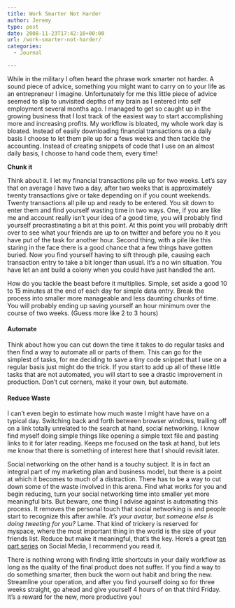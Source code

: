 ```yaml
---
title: Work Smarter Not Harder
author: Jeremy
type: post
date: 2008-11-23T17:42:10+00:00
url: /work-smarter-not-harder/
categories:
  - Journal

---
```

While in the military I often heard the phrase work smarter not harder. A sound piece of advice, something you might want to carry on to your life as an entrepreneur I imagine. Unfortunately for me this little piece of advice seemed to slip to unvisited depths of my brain as I entered into self employment several months ago. I managed to get so caught up in the growing business that I lost track of the easiest way to start accomplishing more and increasing profits. My workflow is bloated, my whole work day is bloated.<!--more--> Instead of easily downloading financial transactions on a daily basis I choose to let them pile up for a fews weeks and then tackle the accounting. Instead of creating snippets of code that I use on an almost daily basis, I choose to hand code them, every time!

**Chunk it**

Think about it. I let my financial transactions pile up for two weeks. Let&#8217;s say that on average I have two a day, after two weeks that is approximately twenty transactions give or take depending on if you count weekends. Twenty transactions all pile up and ready to be entered. You sit down to enter them and find yourself wasting time in two ways. One, if you are like me and account really isn&#8217;t your idea of a good time, you will probably find yourself procrastinating a bit at this point. At this point you will probably drift over to see what your friends are up to on twitter and before you no it you have put of the task for another hour. Second thing, with a pile like this staring in the face there is a good chance that a few things have gotten buried. Now you find yourself having to sift through pile, causing each transaction entry to take a bit longer than usual. It&#8217;s a no win situation. You have let an ant build a colony when you could have just handled the ant.

How do you tackle the beast before it multiplies. Simple, set aside a good 10 to 15 minutes at the end of each day for simple data entry. Break the process into smaller more manageable and less daunting chunks of time. You will probably ending up saving yourself an hour minimum over the course of two weeks. (Guess more like 2 to 3 hours)

#### Automate

Think about how you can cut down the time it takes to do regular tasks and then find a way to automate all or parts of them. This can go for the simplest of tasks, for me deciding to save a tiny code snippet that I use on a regular basis just might do the trick. If you start to add up all of these little tasks that are not automated, you will start to see a drastic improvement in production. Don&#8217;t cut corners, make it your own, but automate.

#### Reduce Waste

I can&#8217;t even begin to estimate how much waste I might have have on a typical day. Switching back and forth between browser windows, trailing off on a link totally unrelated to the search at hand, social networking. I know find myself doing simple things like opening a simple text file and pasting links to it for later reading. Keeps me focused on the task at hand, but lets me know that there is something of interest here that I should revisit later.

Social networking on the other hand is a touchy subject. It is in fact an integral part of my marketing plan and business model, but there is a point at which it becomes to much of a distraction. There has to be a way to cut down some of the waste involved in this arena. Find what works for you and begin reducing, turn your social networking time into smaller yet more meaningful bits. But beware, one thing I advise against is automating this process. It removes the personal touch that social networking is and people start to recognize this after awhile. _It&#8217;s your avatar, but someone else is doing tweeting for you?_ Lame. That kind of trickery is reserved for myspace, where the most important thing in the world is the size of your friends list. Reduce but make it meaningful, that&#8217;s the key. Here&#8217;s a great [ten part series][1] on Social Media, I recommend you read it.

There is nothing wrong with finding little shortcuts in your daily workflow as long as the quality of the final product does not suffer. If you find a way to do something smarter, then buck the worn out habit and bring the new. Streamline your operation, and after you find yourself doing so for three weeks straight, go ahead and give yourself 4 hours of on that third Friday. It&#8217;s a reward for the new, more productive you!

 [1]: http://freelanceswitch.com/freelancing-essentials/social-media-and-simplicity-part-1-reduce/